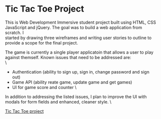 # Tic Tac Toe Project

This is Web Development Immersive student project built using HTML, CSS \
JavaScript and jQuery. The goal was to build a web application from scratch. I \
started by drawing three wireframes and writing user stories to outline to \
provide a scope for the final project.

The game is currently a single player applicatoin that allows a user to play \
against themself. Known issues that need to be addressed are: \
\
* Authentication (ability to sign up, sign in, change password and sign out)
* Game API (ability reate game, update game and get games)
* UI for game score and counter \\

In addition to addressing the listed issues, I plan to improve the UI with \
modals for form fields and enhanced, cleaner style. \

[Tic Tac Toe project](https://joelthibodeau.github.io/tictactoe-client/)
